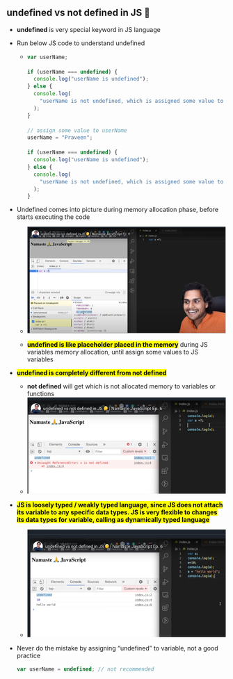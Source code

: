 ## undefined vs not defined in JS 🤔

- **undefined** is very special keyword in JS language

- Run below JS code to understand undefined

  - ```javascript
    var userName;

    if (userName === undefined) {
      console.log("userName is undefined");
    } else {
      console.log(
        "userName is not undefined, which is assigned some value to userName"
      );
    }

    // assign some value to userName
    userName = "Praveen";

    if (userName === undefined) {
      console.log("userName is undefined");
    } else {
      console.log(
        "userName is not undefined, which is assigned some value to userName"
      );
    }
    ```

- Undefined comes into picture during memory allocation phase, before starts executing the code

  - ![alt text](images/22kofkpj.3sp.png)

  - **<mark>undefined is like placeholder placed in the memory</mark>** during JS variables memory allocation, until assign some values to JS variables

- **<mark>undefined is completely different from not defined</mark>**

  - **not defined** will get which is not allocated memory to variables or functions
  - ![alt text](images/nunbuthb.jvl.png)

- **<mark>JS is loosely typed / weakly typed language, since JS does not attach its variable to any specific data types. JS is very flexible to changes its data types for variable, calling as dynamically typed language</mark>**

  - ![alt text](images/14uv0ky5.nld.png)

- Never do the mistake by assigning “undefined” to variable, not a good practice
  ```javascript
  var userName = undefined; // not recommended
  ```
